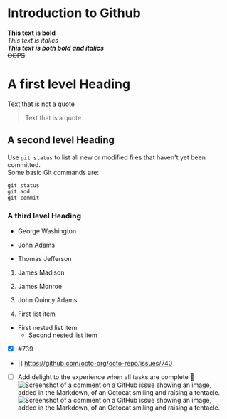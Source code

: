 # Introduction to Github
**This text is bold**\
*This text is italics*\
***This text is both bold and italics***\
~~OOPS~~

# A first level Heading
Text that is not a quote
> Text that is a quote
## A second level Heading
Use `git status` to list all new or modified files that haven't yet been committed.\
Some basic Git commands are:
```
git status
git add
git commit
```
### A third level Heading
- George Washington
* John Adams
+ Thomas Jefferson
1. James Madison
2. James Monroe
3. John Quincy Adams

1. First list item
 - First nested list item
   - Second nested list item
- [x] #739
- [] https://github.com/octo-org/octo-repo/issues/740
-  [ ] Add delight to the experience when all tasks are complete
:tada:
![Screenshot of a comment on a GitHub issue showing an image, added in the Markdown, of an Octocat smiling and
raising a tentacle.](https://myoctocat.com/assets/images/base-octocat.svg)
![Screenshot of a comment on a GitHub issue showing an image, added in the Markdown, of an Octocat smiling and
raising a tentacle.](https://myoctocat.com/assets/images/base-octocat.svg)
